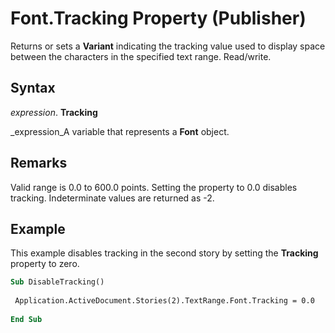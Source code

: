 
# Font.Tracking Property (Publisher)

Returns or sets a  **Variant** indicating the tracking value used to display space between the characters in the specified text range. Read/write.


## Syntax

 _expression_. **Tracking**

 _expression_A variable that represents a  **Font** object.


## Remarks

Valid range is 0.0 to 600.0 points. Setting the property to 0.0 disables tracking. Indeterminate values are returned as -2.


## Example

This example disables tracking in the second story by setting the  **Tracking** property to zero.


```vb
Sub DisableTracking() 
 
 Application.ActiveDocument.Stories(2).TextRange.Font.Tracking = 0.0 
 
End Sub
```

